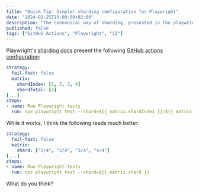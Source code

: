 ```yaml
---
title: "Quick Tip: Simpler sharding configuration for Playwright"
date: "2024-02-25T10:00:00+02:00"
description: "The cannonical way of sharding, presented in the playwright documentation, is a little messy. We can do better!"
published: false
tags: ["GitHub Actions", "Playwright", "CI"]
---
```


Playwright's [sharding docs](https://playwright.dev/docs/test-sharding) present the following [GitHub actions configuration](https://playwright.dev/docs/test-sharding#github-actions-example):

```yaml
strategy:
  fail-fast: false
  matrix:
    shardIndex: [1, 2, 3, 4]
    shardTotal: [4]
[...]
steps:
- name: Run Playwright tests
  run: npx playwright test --shard=${{ matrix.shardIndex }}/${{ matrix.shardTotal }}
```

While it works, I think the following reads much better:

```yaml
strategy:
  fail-fast: false
  matrix:
    shard: ["1/4", "2/4", "3/4", "4/4"]
[...]
steps:
- name: Run Playwright tests
  run: npx playwright test --shard=${{ matrix.shard }}
```

What do you think?
